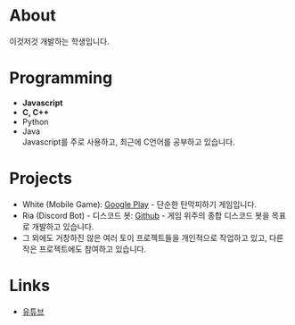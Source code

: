 # About
이것저것 개발하는 학생입니다.  

# Programming
- **Javascript**
- **C, C++**
- Python
- Java  
Javascript를 주로 사용하고, 최근에 C언어를 공부하고 있습니다.

# Projects
- White (Mobile Game): [Google Play](https://play.google.com/store/apps/details?id=com.arti.white) - 단순한 탄막피하기 게임입니다.
- Ria (Discord Bot) - 디스코드 봇: [Github](https://github.com/artiren012/Ria) - 게임 위주의 종합 디스코드 봇을 목표로 개발하고 있습니다.
- 그 외에도 거창하진 않은 여러 토이 프로젝트들을 개인적으로 작업하고 있고, 다른 작은 프로젝트에도 참여하고 있습니다.

# Links
- [유튜브](https://youtube.com/@artiren012)

